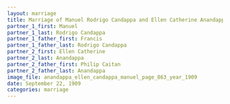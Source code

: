 ```yaml
---
layout: marriage
title: Marriage of Manuel Rodrigo Candappa and Ellen Catherine Anandappa
partner_1_first: Manuel
partner_1_last: Rodrigo Candappa
partner_1_father_first: Francis
partner_1_father_last: Rodrigo Candappa
partner_2_first: Ellen Catherine
partner_2_last: Anandappa
partner_2_father_first: Philip Caitan
partner_2_father_last: Anandappa
image_file: anandappa_ellen_candappa_manuel_page_863_year_1909
date: September 22, 1909
categories: marriage
---
```


